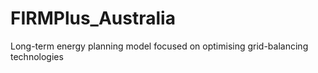 # FIRMPlus_Australia
Long-term energy planning model focused on optimising grid-balancing technologies
